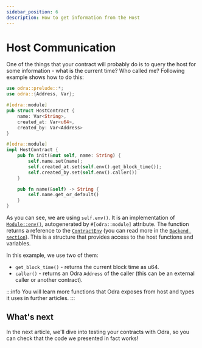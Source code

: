 ```yaml
---
sidebar_position: 6
description: How to get information from the Host
---
```


# Host Communication

One of the things that your contract will probably do is to query the host for some information -
what is the current time? Who called me? Following example shows how to do this:

```rust title="examples/src/features/host_functions.rs"
use odra::prelude::*;
use odra::{Address, Var};

#[odra::module]
pub struct HostContract {
    name: Var<String>,
    created_at: Var<u64>,
    created_by: Var<Address>
}

#[odra::module]
impl HostContract {
    pub fn init(&mut self, name: String) {
        self.name.set(name);
        self.created_at.set(self.env().get_block_time());
        self.created_by.set(self.env().caller())
    }

    pub fn name(&self) -> String {
        self.name.get_or_default()
    }
}
```

As you can see, we are using `self.env()`. It is an implementation of [`Module::env()`], autogenerated
by `#[odra::module]` attribute. The function returns a reference to the [`ContractEnv`] (you can read more in 
the [`Backend section`]). This is a structure that provides access to the host functions and variables. 

In this example, we use two of them:
* `get_block_time()` - returns the current block time as u64. 
* `caller()` - returns an Odra `Address` of the caller (this can be an external caller or another contract).

:::info
You will learn more functions that Odra exposes from host and types it uses in further articles.
:::

## What's next
In the next article, we'll dive into testing your contracts with Odra, so you can check that the code
we presented in fact works!

[`Module::env()`]: https://docs.rs/odra/0.8.0/odra/module/trait.Module.html#tymehtod.env
[`ContractEnv`]: https://docs.rs/odra/0.8.0/odra/struct.ContractEnv.html
[`Backend section`]: ../backends/01-what-is-a-backend.md#contract-env